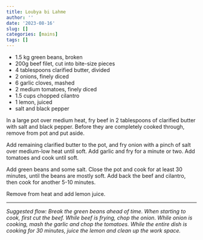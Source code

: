 ```yaml
---
title: Loubya bi Lahme
author: ''
date: '2023-08-16'
slug: []
categories: [mains]
tags: []
---
```


- 1.5 kg green beans, broken
- 200g beef filet, cut into bite-size pieces
- 4 tablespoons clarified butter, divided
- 2 onions, finely diced
- 6 garlic cloves, mashed
- 2 medium tomatoes, finely diced
- 1.5 cups chopped cilantro
- 1 lemon, juiced
- salt and black pepper

In a large pot over medium heat, fry beef in 2 tablespoons of clarified butter with salt and black pepper. Before they are completely cooked through, remove from pot and put aside.

Add remaining clarified butter to the pot, and fry onion with a pinch of salt over medium-low heat until soft. Add garlic and fry for a minute or two. Add tomatoes and cook until soft.

Add green beans and some salt. Close the pot and cook for at least 30 minutes, until the beans are mostly soft. Add back the beef and cilantro, then cook for another 5-10 minutes. 

Remove from heat and add lemon juice.

---
_Suggested flow: Break the green beans ahead of time. When starting to cook, first cut the beef. While beef is frying, chop the onion. While onion is cooking, mash the garlic and chop the tomatoes. While the entire dish is cooking for 30 minutes, juice the lemon and clean up the work space._
